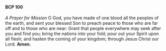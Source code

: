 #### BCP 100
_A Prayer for Mission_
O God, you have made of one blood all the peoples of the earth, and sent your blessed Son to preach peace to those who are far off and to those who are near: Grant that people everywhere may seek after you and find you; bring the nations into your fold; pour out your Spirit upon all flesh; and hasten the coming of your kingdom; through Jesus Christ our Lord. **Amen.**
